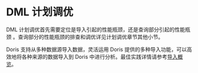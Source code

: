 # DML 计划调优

DML 计划调优首先需要定位是导入引起的性能瓶颈，还是查询部分引起的性能瓶颈 。查询部分的性能瓶颈的排查和调优详见计划调优章节其他小节。

Doris 支持从多种数据源导入数据，灵活运用 Doris 提供的多种导入功能，可以高效地将各种来源的数据导入到 Doris 中进行分析。最佳实践详情请参考[导入概览](https://doris.apache.org/zh-CN/docs/dev/data-operate/import/load-manual/)。
